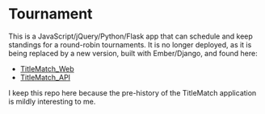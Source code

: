 Tournament
==========

This is a JavaScript/jQuery/Python/Flask app that can schedule and keep standings for a round-robin tournaments. It is no longer deployed, as it is being replaced by a new version, built with Ember/Django, and found here: 

- [TitleMatch_Web](https://github.com/ewilson/titlematch-web) 
- [TitleMatch_API](https://github.com/ewilson/titlematch-api)

I keep this repo here because the pre-history of the TitleMatch application is mildly interesting to me.
